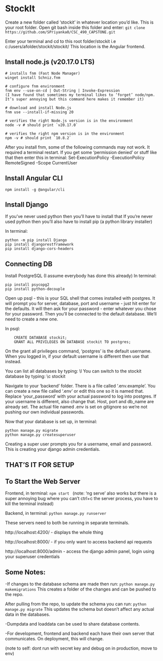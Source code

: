 # StockIt
Create a new folder called ‘stockit’ in whatever location you’d like. This is your root folder. Open git bash inside this folder and enter:
```git clone https://github.com/SPriyanka0/CSC_490_CAPSTONE.git```

Enter your terminal and cd to this root folder/stockit i.e c:/users/afolder/stockit/stockit/
This location is the Angular frontend.

## Install node.js (v20.17.0 LTS)
```
# installs fnm (Fast Node Manager)
winget install Schniz.fnm

# configure fnm environment
fnm env --use-on-cd | Out-String | Invoke-Expression
(I have found that sometimes my terminal likes to ‘forget’ node/npm. It’s super annoying but this command here makes it remember it)

# download and install Node.js
fnm use --install-if-missing 20

# verifies the right Node.js version is in the environment
node -v # should print `v20.17.0`

# verifies the right npm version is in the environment
npm -v # should print `10.8.2`
```
After you install fnm, some of the following commands may not work. It required a terminal restart. If you get some ‘permission denied’ or stuff like that then enter this in terminal:
	Set-ExecutionPolicy -ExecutionPolicy RemoteSigned -Scope CurrentUser

## Install Angular CLI
```npm install -g @angular/cli```

## Install Django
If you’ve never used python then you’ll have to install that
If you’re never used python then you’ll also have to install pip (a python library installer)

In terminal:
```
python -m pip install Django
pip install djangorestframework
pip install django-cors-headers
```




## Connecting DB
Install PostgreSQL (I assume everybody has done this already)
In terminal:
```
pip install psycopg2
pip install python-decouple
```
Open up psql - this is your SQL shell that comes installed with postgres.
It will prompt you for server, database, port and username - just hit enter for the defaults. It will then ask for your password - enter whatever you chose for your password. Then you’ll be connected to the default database. We’ll need to create a new one.

In psql:
```
	CREATE DATABASE stockit;
	GRANT ALL PRIVILEGES ON DATABASE stockit TO postgres;
```
On the grant all privileges command, ‘postgres’ is the default username. When you logged in, if your default username is different then use that instead.

You can list all databases by typing: \l
You can switch to the stockit database by typing: \c stockit

Navigate to your ‘backend’ folder. There is a file called ‘.env.example’. You can create a new file called ‘.env’ or edit this one so it is named that. Replace ‘your_password’ with your actual password to log into postgres. If your username is different, also change that. Host, port and db_name are already set. The actual file named .env is set on gitignore so we’re not pushing our own individual passwords.

Now that your database is set up, in terminal:
```
python manage.py migrate
python manage.py createsuperuser
```
Creating a super user prompts you for a username, email and password. This is creating your django admin credentials.

## THAT’S IT FOR SETUP

## To Start the Web Server
Frontend, in terminal:
```npm start ```
(note: ‘ng serve’ also works but there is a super annoying bug where you can’t ctrl+c the server process, you have to kill the terminal instead)

Backend, in terminal: 
```python manage.py runserver```

These servers need to both be running in separate terminals.

http://localhost:4200/  - displays the whole thing

http://localhost:8000/  - if you only want to access backend api requests

http://localhost:8000/admin - access the django admin panel, login using your superuser credentials

## Some Notes:
-If changes to the database schema are made then run:
 ```python manage.py makemigrations```
This creates a folder of the changes and can be pushed to the repo. 

After pulling from the repo, to update the schema you can run: 
```python manage.py migrate```
This updates the schema but doesn’t affect any actual data in the databases.

-Dumpdata and loaddata can be used to share database contents.

-For development, frontend and backend each have their own server that communicates. On deployment, this will change. 

(note to self: dont run with secret key and debug on in production, move to env)

